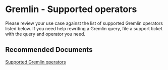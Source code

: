 <properties
	pageTitle="Gremlin Support"
	description="Gremlin Support"
	service="microsoft.documentdb"
	resource="databaseAccounts"
	authors="bharathsreenivas"
	displayOrder="25"
	selfHelpType="resource"
	supportTopicIds="32597564"
	resourceTags=""
	productPesIds="15585"
	cloudEnvironments="public"
/>
# Gremlin - Supported operators
Please review your use case against the list of supported Gremlin operators listed below. If you need help rewriting a Gremlin query, file a support ticket with the query and operator you need.

## **Recommended Documents**
[Supported Gremlin operators](https://docs.microsoft.com/azure/cosmos-db/gremlin-support)

